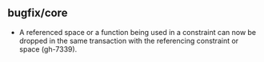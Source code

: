## bugfix/core

* A referenced space or a function being used in a constraint can now be dropped
 in the same transaction with the referencing constraint or space (gh-7339).
